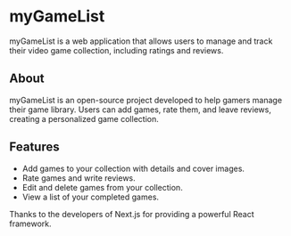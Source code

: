 # myGameList

myGameList is a web application that allows users to manage and track their video game collection, including ratings and reviews.

## About

myGameList is an open-source project developed to help gamers manage their game library. Users can add games, rate them, and leave reviews, creating a personalized game collection.

## Features

- Add games to your collection with details and cover images.
- Rate games and write reviews.
- Edit and delete games from your collection.
- View a list of your completed games.

Thanks to the developers of Next.js for providing a powerful React framework.
